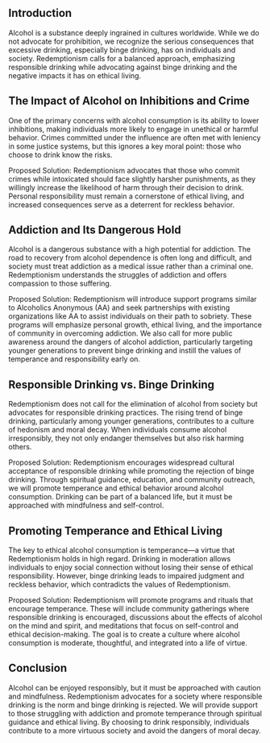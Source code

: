 ## Introduction

Alcohol is a substance deeply ingrained in cultures worldwide. While we do not advocate for prohibition, we recognize the serious consequences that excessive drinking, especially binge drinking, has on individuals and society. Redemptionism calls for a balanced approach, emphasizing responsible drinking while advocating against binge drinking and the negative impacts it has on ethical living.

## The Impact of Alcohol on Inhibitions and Crime

One of the primary concerns with alcohol consumption is its ability to lower inhibitions, making individuals more likely to engage in unethical or harmful behavior. Crimes committed under the influence are often met with leniency in some justice systems, but this ignores a key moral point: those who choose to drink know the risks.

Proposed Solution:
    Redemptionism advocates that those who commit crimes while intoxicated should face slightly harsher punishments, as they willingly increase the likelihood of harm through their decision to drink. Personal responsibility must remain a cornerstone of ethical living, and increased consequences serve as a deterrent for reckless behavior.

## Addiction and Its Dangerous Hold

Alcohol is a dangerous substance with a high potential for addiction. The road to recovery from alcohol dependence is often long and difficult, and society must treat addiction as a medical issue rather than a criminal one. Redemptionism understands the struggles of addiction and offers compassion to those suffering.

Proposed Solution:
    Redemptionism will introduce support programs similar to Alcoholics Anonymous (AA) and seek partnerships with existing organizations like AA to assist individuals on their path to sobriety. These programs will emphasize personal growth, ethical living, and the importance of community in overcoming addiction.
    We also call for more public awareness around the dangers of alcohol addiction, particularly targeting younger generations to prevent binge drinking and instill the values of temperance and responsibility early on.

## Responsible Drinking vs. Binge Drinking

Redemptionism does not call for the elimination of alcohol from society but advocates for responsible drinking practices. The rising trend of binge drinking, particularly among younger generations, contributes to a culture of hedonism and moral decay. When individuals consume alcohol irresponsibly, they not only endanger themselves but also risk harming others.

Proposed Solution:
    Redemptionism encourages widespread cultural acceptance of responsible drinking while promoting the rejection of binge drinking. Through spiritual guidance, education, and community outreach, we will promote temperance and ethical behavior around alcohol consumption. Drinking can be part of a balanced life, but it must be approached with mindfulness and self-control.

## Promoting Temperance and Ethical Living

The key to ethical alcohol consumption is temperance—a virtue that Redemptionism holds in high regard. Drinking in moderation allows individuals to enjoy social connection without losing their sense of ethical responsibility. However, binge drinking leads to impaired judgment and reckless behavior, which contradicts the values of Redemptionism.

Proposed Solution:
    Redemptionism will promote programs and rituals that encourage temperance. These will include community gatherings where responsible drinking is encouraged, discussions about the effects of alcohol on the mind and spirit, and meditations that focus on self-control and ethical decision-making. The goal is to create a culture where alcohol consumption is moderate, thoughtful, and integrated into a life of virtue.

## Conclusion

Alcohol can be enjoyed responsibly, but it must be approached with caution and mindfulness. Redemptionism advocates for a society where responsible drinking is the norm and binge drinking is rejected. We will provide support to those struggling with addiction and promote temperance through spiritual guidance and ethical living. By choosing to drink responsibly, individuals contribute to a more virtuous society and avoid the dangers of moral decay.